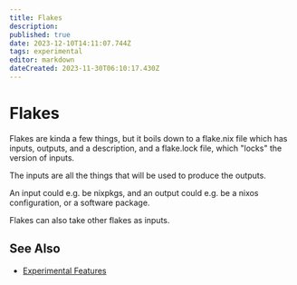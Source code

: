 ```yaml
---
title: Flakes
description: 
published: true
date: 2023-12-10T14:11:07.744Z
tags: experimental
editor: markdown
dateCreated: 2023-11-30T06:10:17.430Z
---
```


# Flakes

Flakes are kinda a few things, but it boils down to a flake.nix file which has inputs, outputs, and a description, and a flake.lock file, which "locks" the version of inputs.

The inputs are all the things that will be used to produce the outputs.

An input could e.g. be nixpkgs, and an output could e.g. be a nixos configuration, or a software package.

Flakes can also take other flakes as inputs.

## See Also
- [Experimental Features](/nix/experimental_features)